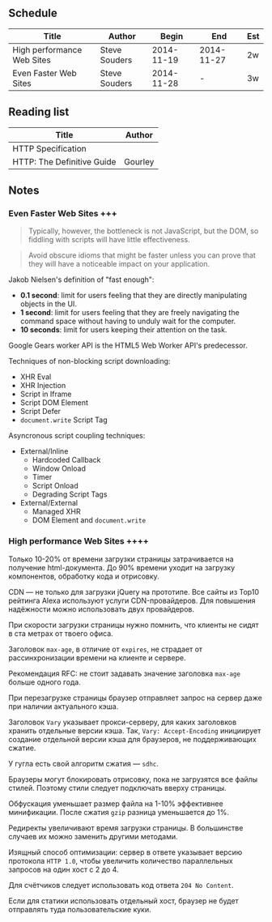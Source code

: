 Schedule
--------

|Title|Author|Begin|End|Est|
|-----|------|-----|---|---|
|High performance Web Sites|Steve Souders|2014-11-19|2014-11-27|2w|
|Even Faster Web Sites|Steve Souders|2014-11-28|-|3w|

Reading list
------------

|Title|Author|
|-----|------|
|HTTP Specification||
|HTTP: The Definitive Guide|Gourley|

Notes
-----

### Even Faster Web Sites +++

> Typically, however, the bottleneck is not JavaScript, but the DOM, so fiddling with scripts will have little effectiveness.

> Avoid obscure idioms that might be faster unless you can prove that they will have a noticeable impact on your application.

Jakob Nielsen's definition of "fast enough":

* **0.1 second**: limit for users feeling that they are directly manipulating objects in the UI.
* **1 second**: limit for users feeling that they are freely navigating the command space without having to unduly wait for the computer.
* **10 seconds**: limit for users keeping their attention on the task.

Google Gears worker API is the HTML5 Web Worker API's predecessor.

Techniques of non-blocking script downloading:

* XHR Eval
* XHR Injection
* Script in Iframe
* Script DOM Element
* Script Defer
* `document.write` Script Tag

Asyncronous script coupling techniques:

* External/Inline
  * Hardcoded Callback
  * Window Onload
  * Timer
  * Script Onload
  * Degrading Script Tags
* External/External
  * Managed XHR
  * DOM Element and `document.write`

### High performance Web Sites ++++

Только 10-20% от времени загрузки страницы затрачивается на получение html-документа. До 90% времени уходит на загрузку компонентов, обработку кода и отрисовку.

CDN — не только для загрузки jQuery на прототипе. Все сайты из Top10 рейтинга Alexa используют услуги CDN-провайдеров. 
Для повышения надёжности можно использовать двух провайдеров.

При скорости загрузки страницы нужно помнить, что клиенты не сидят в ста метрах от твоего офиса.

Заголовок `max-age`, в отличие от `expires`, не страдает от рассинхронизации времени на клиенте и сервере.

Рекомендация RFC: не стоит задавать значение заголовка `max-age` больше одного года.

При перезагрузке страницы браузер отправляет запрос на сервер даже при наличии актуального кэша.

Заголовок `Vary` указывает прокси-серверу, для каких заголовков хранить отдельные версии кэша. Так, `Vary: Accept-Encoding` инициирует создание отдельной версии кэша для браузеров, не поддерживающих сжатие.

У гугла есть свой алгоритм сжатия — `sdhc`.

Браузеры могут блокировать отрисовку, пока не загрузятся все файлы стилей. Поэтому стили следует подключать вверху страницы.

Обфускация уменьшает размер файла на 1-10% эффективнее минификации. После сжатия `gzip` разница уменьшается до 1%.

Редиректы увеличивают время загрузки страницы. В большинстве случаев их можно заменить другими методами.

Изящный способ оптимизации: сервер в ответе указывает версию протокола `HTTP 1.0`, чтобы увеличить количество параллельных запросов на один хост с 2 до 4.

Для счётчиков следует использовать код ответа `204 No Content`.

Если для статики использовать отдельный хост, браузер не будет отправлять туда пользовательские куки.